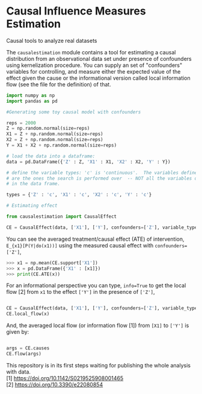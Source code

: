 # Causal Influence Measures Estimation
Causal tools to analyze real datasets 

The `causalestimation` module contains a tool for estimating a causal distribution from an observational data set under presence of confounders using kernelization procedure. You can supply an set of "confounders" variables for controlling, and measure either the expected value of the effect given the cause or the informational version called local information flow (see the file for the definition) of that.

```python
import numpy as np
import pandas as pd

#Generating some toy causal model with confounders 

reps = 2000
Z = np.random.normal(size=reps)
X1 = Z + np.random.normal(size=reps)
X2 = Z + np.random.normal(size=reps)
Y = X1 + X2 + np.random.normal(size=reps)

# load the data into a dataframe:
data = pd.DataFrame({'Z' : Z, 'X1' : X1, 'X2' : X2, 'Y' : Y})

# define the variable types: 'c' is 'continuous'.  The variables defined here
# are the ones the search is performed over  -- NOT all the variables defined
# in the data frame.

types = {'Z' : 'c', 'X1' : 'c', 'X2' : 'c', 'Y' : 'c'}

# Estimating effect

from causalestimation import CausalEffect

CE = CausalEffect(data, ['X1'], ['Y'], confounders=['Z'], variable_types=types)
```

You can see the averaged treatment/causal effect (ATE) of intervention, `E_{x1}[P(Y|do(x1))]` using the measured causal effect with `confounders=['Z']`,
```python
>>> x1 = np.mean(CE.support['X1'])
>>> x = pd.DataFrame({'X1' : [x1]})
>>> print(CE.ATE(x))
```

For an informational perspective you can type, `info=True` to get the local flow [2] from `x1` to the effect `['Y']` in the presence of `['Z']`,
```python

CE = CausalEffect(data, ['X1'], ['Y'], confounders=['Z'], variable_types=types, info=True)
CE.local_flow(x)
```
And, the averaged local flow (or information flow [1]) from `[X1]` to `['Y']` is given by:
```python

args = CE.causes
CE.flow(args)
```

This repository is in its first steps waiting for publishing the whole analysis with data.\
[1] https://doi.org/10.1142/S0219525908001465 \
[2] https://doi.org/10.3390/e22080854
